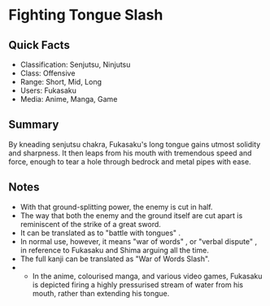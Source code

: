 # Fighting Tongue Slash

## Quick Facts
- Classification: Senjutsu, Ninjutsu
- Class: Offensive
- Range: Short, Mid, Long
- Users: Fukasaku
- Media: Anime, Manga, Game

## Summary
By kneading senjutsu chakra, Fukasaku's long tongue gains utmost solidity and sharpness. It then leaps from his mouth with tremendous speed and force, enough to tear a hole through bedrock and metal pipes with ease.

## Notes
- With that ground-splitting power, the enemy is cut in half.
- The way that both the enemy and the ground itself are cut apart is reminiscent of the strike of a great sword.
- It can be translated as to "battle with tongues" .
- In normal use, however, it means "war of words" , or "verbal dispute" , in reference to Fukasaku and Shima arguing all the time.
- The full kanji can be translated as "War of Words Slash".
- * In the anime, colourised manga, and various video games, Fukasaku is depicted firing a highly pressurised stream of water from his mouth, rather than extending his tongue.
